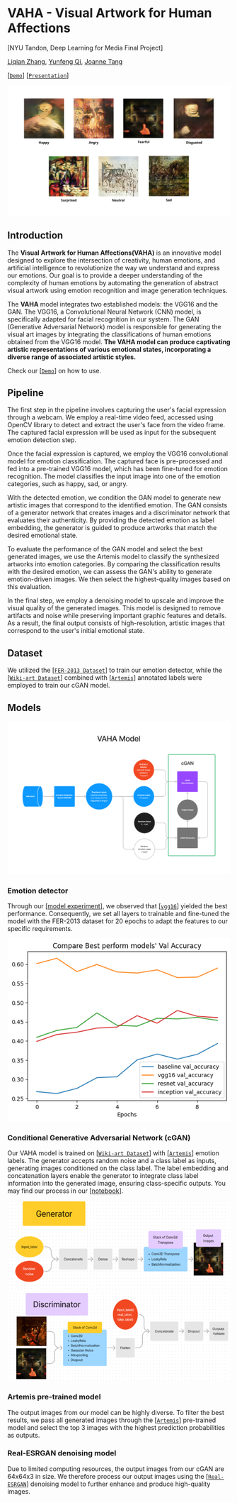 # VAHA - Visual Artwork for Human Affections
 
[NYU Tandon, Deep Learning for Media Final Project]

[Liqian Zhang](https://github.com/zxxwxyyy), [Yunfeng Qi](https://github.com/fysta), [Joanne Tang](https://github.com/Joannetang07)

[[`Demo`](https://colab.research.google.com/drive/1xNkJF6oxaU_dMSq51RtL7SLM2lHjvKBl?usp=sharing)]
[[`Presentation`](https://docs.google.com/presentation/d/1ZYf7WW_uSSE5V4EUYXyrYrDDmwPbSk9NadjnbihCkDs/edit?usp=sharing)]

![t2i](assets/final_results.png)


## **Introduction**

The **Visual Artwork for Human Affections(VAHA)** is an innovative model designed to explore the intersection of creativity, human emotions, and artificial intelligence to revolutionize the way we understand and express our emotions. Our goal is to provide a deeper understanding of the complexity of human emotions by automating the generation of abstract visual artwork using emotion recognition and image generation techniques.

The **VAHA** model integrates two established models: the VGG16 and the GAN. The VGG16, a Convolutional Neural Network (CNN) model, is specifically adapted for facial recognition in our system. The GAN (Generative Adversarial Network) model is responsible for generating the visual art images by integrating the classifications of human emotions obtained from the VGG16 model. **The VAHA model can produce captivating artistic representations of various emotional states, incorporating a diverse range of associated artistic styles.**

Check our [[`Demo`](https://colab.research.google.com/drive/1xNkJF6oxaU_dMSq51RtL7SLM2lHjvKBl?usp=sharing)] on how to use. 

## **Pipeline** 

The first step in the pipeline involves capturing the user's facial expression through a webcam. We employ a real-time video feed, accessed using OpenCV library to detect and extract the user's face from the video frame. The captured facial expression will be used as input for the subsequent emotion detection step.

Once the facial expression is captured, we employ the VGG16 convolutional model for emotion classification. The captured face is pre-processed and fed into a pre-trained VGG16 model, which has been fine-tuned for emotion recognition. The model classifies the input image into one of the emotion categories, such as happy, sad, or angry.

With the detected emotion, we condition the GAN model to generate new artistic images that correspond to the identified emotion. The GAN consists of a generator network that creates images and a discriminator network that evaluates their authenticity. By providing the detected emotion as label embedding, the generator is guided to produce artworks that match the desired emotional state.

To evaluate the performance of the GAN model and select the best generated images, we use the Artemis model to classify the synthesized artworks into emotion categories. By comparing the classification results with the desired emotion, we can assess the GAN's ability to generate emotion-driven images. We then select the highest-quality images based on this evaluation.

In the final step, we employ a denoising model to upscale and improve the visual quality of the generated images. This model is designed to remove artifacts and noise while preserving important graphic features and details. As a result, the final output consists of high-resolution, artistic images that correspond to the user's initial emotional state.


## **Dataset**

We utilized the [[`FER-2013 Dataset`](https://www.kaggle.com/datasets/ananthu017/emotion-detection-fer?select=train)] to train our emotion detector, while the [[`Wiki-art Dataset`](https://www.kaggle.com/datasets/steubk/wikiart)] combined with [[`Artemis`](https://www.artemisdataset.org/)] annotated labels were employed to train our cGAN model.

## **Models** 
![d2i](assets/vaha_diagram.png)

### Emotion detector 

Through our [[model experiment](https://github.com/zxxwxyyy/VAHA/blob/main/Notebooks/(Part1)VAHA_emotion_detect_model_experiment.ipynb)], we observed that [[`vgg16`](https://keras.io/api/applications/vgg/)] yielded the best performance. Consequently, we set all layers to trainable and fine-tuned the model with the FER-2013 dataset for 20 epochs to adapt the features to our specific requirements. 

![d2i](assets/model_compare.png)
<!-- ![d2i](assets/cgan_diagram.png) -->

### Conditional Generative Adversarial Network (cGAN)

Our VAHA model is trained on [[`Wiki-art Dataset`](https://www.kaggle.com/datasets/steubk/wikiart)] with [[`Artemis`](https://www.artemisdataset.org/)] emotion labels. The generator accepts random noise and a class label as inputs, generating images conditioned on the class label. The label embedding and concatenation layers enable the generator to integrate class label information into the generated image, ensuring class-specific outputs. You may find our process in our [[notebook](https://github.com/zxxwxyyy/VAHA/blob/main/Notebooks/(Part3)VAHA_cGAN_experiment.ipynb)].

![d2i](assets/generator.png)
![d2i](assets/discriminator.png)

### Artemis pre-trained model

The output images from our model can be highly diverse. To filter the best results, we pass all generated images through the [[`Artemis`](https://github.com/optas/artemis)] pre-trained model and select the top 3 images with the highest prediction probabilities as outputs.

### Real-ESRGAN denoising model 

Due to limited computing resources, the output images from our cGAN are 64x64x3 in size. We therefore process our output images using the [[`Real-ESRGAN`](https://github.com/xinntao/Real-ESRGAN)] denoising model to further enhance and produce high-quality images.
